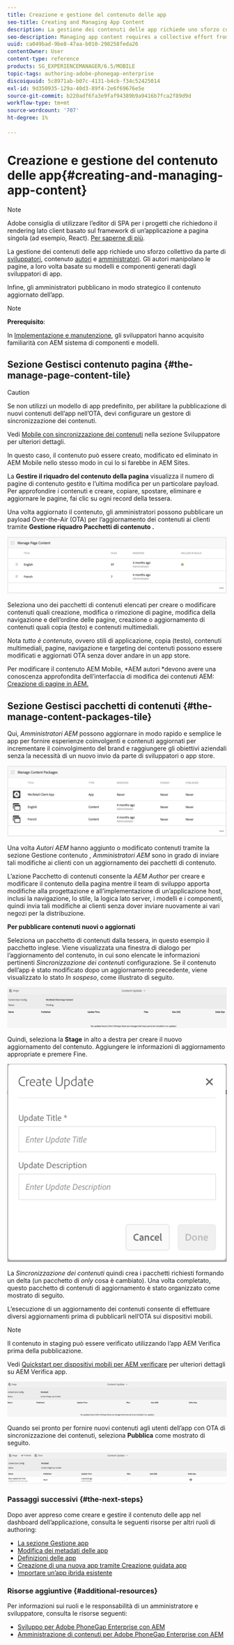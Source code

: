 ```yaml
---
title: Creazione e gestione del contenuto delle app
seo-title: Creating and Managing App Content
description: La gestione dei contenuti delle app richiede uno sforzo collettivo da parte di sviluppatori, autori e amministratori di contenuti.  Gli autori manipolano le pagine, a loro volta basate su modelli e componenti generati dagli sviluppatori di app.
seo-description: Managing app content requires a collective effort from developers, content authors and administrators.  Authors manipulate pages, which are in turn based off of templates and components generated by app developers.
uuid: ca049bad-9be8-47aa-b010-298258feda26
contentOwner: User
content-type: reference
products: SG_EXPERIENCEMANAGER/6.5/MOBILE
topic-tags: authoring-adobe-phonegap-enterprise
discoiquuid: 5c8971ab-b07c-4131-b4cb-f34c52425014
exl-id: 9d350935-129a-40d3-89f4-2e6f69676e5e
source-git-commit: b220adf6fa3e9faf94389b9a9416b7fca2f89d9d
workflow-type: tm+mt
source-wordcount: '707'
ht-degree: 1%

---
```


# Creazione e gestione del contenuto delle app{#creating-and-managing-app-content}

>[!NOTE]
>
>Adobe consiglia di utilizzare l’editor di SPA per i progetti che richiedono il rendering lato client basato sul framework di un’applicazione a pagina singola (ad esempio, React). [Per saperne di più](/help/sites-developing/spa-overview.md).

La gestione dei contenuti delle app richiede uno sforzo collettivo da parte di [sviluppatori](#developer), contenuto [autori](#author) e [amministratori](#administrator). Gli autori manipolano le pagine, a loro volta basate su modelli e componenti generati dagli sviluppatori di app.

Infine, gli amministratori pubblicano in modo strategico il contenuto aggiornato dell’app.

>[!NOTE]
>
>**Prerequisito**:
>
>In [Implementazione e manutenzione](/help/sites-deploying/deploy.md), gli sviluppatori hanno acquisito familiarità con AEM sistema di componenti e modelli.

## Sezione Gestisci contenuto pagina {#the-manage-page-content-tile}

>[!CAUTION]
>
>Se non utilizzi un modello di app predefinito, per abilitare la pubblicazione di nuovi contenuti dell’app nell’OTA, devi configurare un gestore di sincronizzazione dei contenuti.
>
>Vedi [Mobile con sincronizzazione dei contenuti](/help/mobile/phonegap-contentsync.md) nella sezione Sviluppatore per ulteriori dettagli.

In questo caso, il contenuto può essere creato, modificato ed eliminato in AEM Mobile nello stesso modo in cui lo si farebbe in AEM Sites.

La **Gestire il riquadro del contenuto della pagina** visualizza il numero di pagine di contenuto gestito e l’ultima modifica per un particolare payload. Per approfondire i contenuti e creare, copiare, spostare, eliminare e aggiornare le pagine, fai clic su ogni record della tessera.

Una volta aggiornato il contenuto, gli amministratori possono pubblicare un payload Over-the-Air (OTA) per l’aggiornamento dei contenuti ai clienti tramite **Gestione riquadro Pacchetti di contenuto .**

![chlimage_1-161](assets/chlimage_1-161.png)

Seleziona uno dei pacchetti di contenuti elencati per creare o modificare contenuti quali creazione, modifica o rimozione di pagine, modifica della navigazione e dell’ordine delle pagine, creazione o aggiornamento di contenuti quali copia (testo) e contenuti multimediali.

Nota *tutto è contenuto*, ovvero stili di applicazione, copia (testo), contenuti multimediali, pagine, navigazione e targeting dei contenuti possono essere modificati e aggiornati OTA senza dover andare in un app store.

Per modificare il contenuto AEM Mobile, *AEM autori *devono avere una conoscenza approfondita dell’interfaccia di modifica dei contenuti AEM: [Creazione di pagine in AEM.](/help/sites-authoring/qg-page-authoring.md)

## Sezione Gestisci pacchetti di contenuti {#the-manage-content-packages-tile}

Qui, *Amministratori AEM* possono aggiornare in modo rapido e semplice le app per fornire esperienze coinvolgenti e contenuti aggiornati per incrementare il coinvolgimento del brand e raggiungere gli obiettivi aziendali senza la necessità di un nuovo invio da parte di sviluppatori o app store.

![chlimage_1-162](assets/chlimage_1-162.png)

Una volta *Autori AEM* hanno aggiunto o modificato contenuti tramite la sezione Gestione contenuto , *Amministratori AEM* sono in grado di inviare tali modifiche ai clienti con un aggiornamento dei pacchetti di contenuto.

L’azione Pacchetto di contenuti consente la *AEM Author* per creare e modificare il contenuto della pagina mentre il team di sviluppo apporta modifiche alla progettazione e all’implementazione di un’applicazione host, inclusi la navigazione, lo stile, la logica lato server, i modelli e i componenti, quindi invia tali modifiche ai clienti senza dover inviare nuovamente ai vari negozi per la distribuzione.

**Per pubblicare contenuti nuovi o aggiornati**

Seleziona un pacchetto di contenuti dalla tessera, in questo esempio il pacchetto inglese. Viene visualizzata una finestra di dialogo per l’aggiornamento del contenuto, in cui sono elencate le informazioni pertinenti *Sincronizzazione dei contenuti* configurazione. Se il contenuto dell’app è stato modificato dopo un aggiornamento precedente, viene visualizzato lo stato *In sospeso*, come illustrato di seguito.

![chlimage_1-163](assets/chlimage_1-163.png)

Quindi, seleziona la **Stage** in alto a destra per creare il nuovo aggiornamento del contenuto. Aggiungere le informazioni di aggiornamento appropriate e premere Fine.

![chlimage_1-164](assets/chlimage_1-164.png)

La *Sincronizzazione dei contenuti* quindi crea i pacchetti richiesti formando un delta (un pacchetto di *only* cosa è cambiato). Una volta completato, questo pacchetto di contenuti di aggiornamento è stato organizzato come mostrato di seguito.

L’esecuzione di un aggiornamento dei contenuti consente di effettuare diversi aggiornamenti prima di pubblicarli nell’OTA sui dispositivi mobili.

>[!NOTE]
>
>Il contenuto in staging può essere verificato utilizzando l’app AEM Verifica prima della pubblicazione.
>
>Vedi [Quickstart per dispositivi mobili per AEM verificare](/help/mobile/phonegap-mobile-quickstart.md) per ulteriori dettagli su AEM Verifica app.

![chlimage_1-165](assets/chlimage_1-165.png)

Quando sei pronto per fornire nuovi contenuti agli utenti dell’app con OTA di sincronizzazione dei contenuti, seleziona **Pubblica** come mostrato di seguito.

![chlimage_1-166](assets/chlimage_1-166.png)

### Passaggi successivi {#the-next-steps}

Dopo aver appreso come creare e gestire il contenuto delle app nel dashboard dell’applicazione, consulta le seguenti risorse per altri ruoli di authoring:

* [La sezione Gestione app](/help/mobile/phonegap-app-details-tile.md)
* [Modifica dei metadati delle app](/help/mobile/phonegap-editmetadata.md)
* [Definizioni delle app](/help/mobile/phonegap-app-definitions.md)
* [Creazione di una nuova app tramite Creazione guidata app](/help/mobile/phonegap-create-new-app.md)
* [Importare un’app ibrida esistente](/help/mobile/phonegap-adding-content-to-imported-app.md)

### Risorse aggiuntive {#additional-resources}

Per informazioni sui ruoli e le responsabilità di un amministratore e sviluppatore, consulta le risorse seguenti:

* [Sviluppo per Adobe PhoneGap Enterprise con AEM](/help/mobile/developing-in-phonegap.md)
* [Amministrazione di contenuti per Adobe PhoneGap Enterprise con AEM](/help/mobile/administer-phonegap.md)
